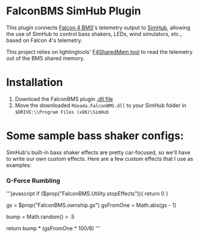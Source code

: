 # FalconBMS SimHub Plugin

This plugin connects [Falcon 4 BMS](https://www.falcon-bms.com/)'s telemetry output to [SimHub](https://www.simhubdash.com/), allowing the use of SimHub to control bass shakers, LEDs, wind simulators, etc., based on Falcon 4's telemetry. 

This project relies on lightingtools' [F4SharedMem tool](https://github.com/lightningviper/lightningstools/tree/master/src/F4SharedMem) to read the telemetry out of the BMS shared memory.

# Installation
1) Download the FalconBMS plugin [.dll file](https://github.com/RobGeada/falcon-bms-simhub-plugin/raw/refs/heads/main/builds/RGeada.FalconBMS.dll)
2) Move the downloaded `RGeada.FalconBMS.dll` to your SimHub folder in `$DRIVE:\\Program Files (x86)\SimHub`


# Some sample bass shaker configs:
SimHub's built-in bass shaker effects are pretty car-focused, so we'll have to write our own custom effects. Here are a few custom effects that I use as examples:

### G-Force Rumbling
'''javascript
if ($prop("FalconBMS.Utility.stopEffects")){
	return 0
}


gs = $prop("FalconBMS.ownship.gs")
gsFromOne = Math.abs(gs - 1)

bump = Math.random() > .5 

return bump * (gsFromOne * 100/8)
'''
